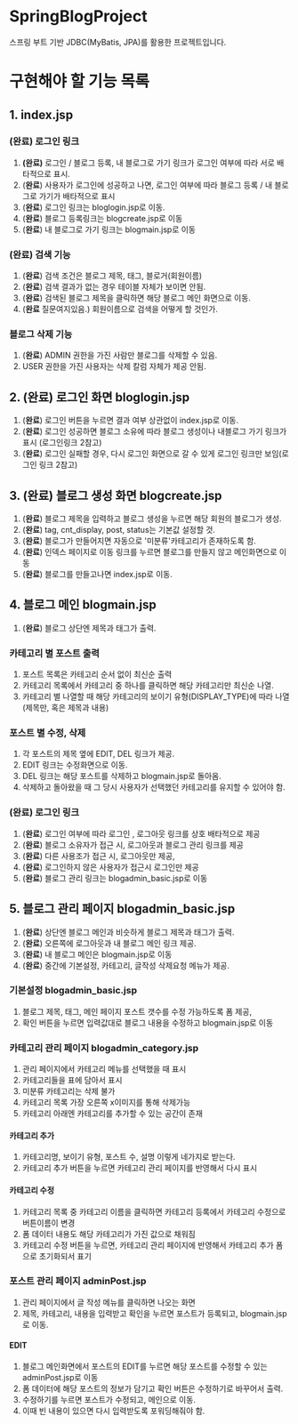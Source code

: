 # SpringBlogProject
스프링 부트 기반 JDBC(MyBatis, JPA)를 활용한 프로젝트입니다.


# 구현해야 할 기능 목록

## 1. index.jsp

### (완료) 로그인 링크
1. **(완료)** 로그인 / 블로그 등록, 내 블로그로 가기 링크가 로그인 여부에 따라 서로 배타적으로 표시.
2. (**완료**) 사용자가 로그인에 성공하고 나면, 로그인 여부에 따라 블로그 등록 / 내 블로그로 가기가 배타적으로 표시
3. (**완료**) 로그인 링크는 bloglogin.jsp로 이동.
4. (**완료**) 블로그 등록링크는 blogcreate.jsp로 이동
5. (**완료**) 내 블로그로 가기 링크는 blogmain.jsp로 이동

### (완료) 검색 기능
1. (**완료**) 검색 조건은 블로그 제목, 태그, 블로거(회원이름)
2. (**완료**) 검색 결과가 없는 경우 테이블 자체가 보이면 안됨.
3. (**완료**) 검색된 블로그 제목을 클릭하면 해당 블로그 메인 화면으로 이동.
4. (**완료** 질문여지있음.) 회원이름으로 검색을 어떻게 할 것인가.

### 블로그 삭제 기능
1. (**완료**) ADMIN 권한을 가진 사람만 블로그를 삭제할 수 있음.
2. USER 권한을 가진 사용자는 삭제 칼럼 자체가 제공 안됨.

## 2. (완료) 로그인 화면 bloglogin.jsp

1. (**완료**) 로그인 버튼을 누르면 결과 여부 상관없이 index.jsp로 이동.
2. (**완료**) 로그인 성공하면 블로그 소유에 따라 블로그 생성이나 내블로그 가기 링크가 표시 (로그인링크 2참고)
3. (**완료**) 로그인 실패할 경우, 다시 로그인 화면으로 갈 수 있게 로그인 링크만 보임(로그인 링크 2참고)

## 3. (완료) 블로그 생성 화면 blogcreate.jsp

1. (**완료**) 블로그 제목을 입력하고 블로그 생성을 누르면 해당 회원의 블로그가 생성.
2. (**완료**) tag, cnt_display, post, status는 기본값 설정할 것.
3. (**완료**) 블로그가 만들어지면 자동으로 '미분류'카테고리가 존재하도록 함.
4. (**완료**) 인덱스 페이지로 이동 링크를 누르면 블로그를 만들지 않고 메인화면으로 이동
5. (**완료**) 블로그를 만들고나면 index.jsp로 이동.

## 4. 블로그 메인 blogmain.jsp

1. (**완료**) 블로그 상단엔 제목과 태그가 출력.

### 카테고리 별 포스트 출력
1. 포스트 목록은 카테고리 순서 없이 최신순 출력
2. 카테고리 목록에서 카테고리 중 하나를 클릭하면 해당 카테고리만 최신순 나열.
3. 카테고리 별 나열할 때 해당 카테고리의 보이기 유형(DISPLAY_TYPE)에 따라 나열(제목만, 혹은 제목과 내용)

### 포스트 별 수정, 삭제
1. 각 포스트의 제목 옆에 EDIT, DEL 링크가 제공.
2. EDIT 링크는 수정화면으로 이동.
3. DEL 링크는 해당 포스트를 삭제하고 blogmain.jsp로 돌아옴.
4. 삭제하고 돌아왔을 때 그 당시 사용자가 선택했던 카테고리를 유지할 수 있어야 함.

### (완료) 로그인 링크
1. (**완료**) 로그인 여부에 따라 로그인 , 로그아웃 링크를 상호 배타적으로 제공
2. (**완료**) 블로그 소유자가 접근 시, 로그아웃과 블로그 관리 링크를 제공
3. (**완료**) 다른 사용조가 접근 시, 로그아웃만 제공,
4. (**완료**) 로그인하지 않은 사용자가 접근시 로그인만 제공
5. (**완료**) 블로그 관리 링크는 blogadmin_basic.jsp로 이동

## 5. 블로그 관리 페이지 blogadmin_basic.jsp

1. (**완료**) 상단엔 블로그 메인과 비슷하게 블로그 제목과 태그가 출력.
2. (**완료**) 오른쪽에 로그아웃과 내 블로그 메인 링크 제공.
3. (**완료**) 내 블로그 메인은 blogmain.jsp로 이동
4. (**완료**) 중간에 기본설정, 카테고리, 글작성 삭제요청 메뉴가 제공.

### 기본설정 blogadmin_basic.jsp
1. 블로그 제목, 태그, 메인 페이지 포스트 갯수를 수정 가능하도록 폼 제공,
3. 확인 버튼을 누르면 입력값대로 블로그 내용을 수정하고 blogmain.jsp로 이동

### 카테고리 관리 페이지 blogadmin_category.jsp
1. 관리 페이지에서 카테고리 메뉴를 선택했을 때 표시
2. 카테고리들을 표에 담아서 표시
3. 미분류 카테고리는 삭제 불가
4. 카테고리 목록 가장 오른쪽 x이미지를 통해 삭제가능
5. 카테고리 아래엔 카테고리를 추가할 수 있는 공간이 존재

#### 카테고리 추가
1. 카테고리명, 보이기 유형, 포스트 수, 설명 이렇게 네가지로 받는다.
2. 카테고리 추가 버튼을 누르면 카테고리 관리 페이지를 반영해서 다시 표시

#### 카테고리 수정
1. 카테고리 목록 중 카테고리 이름을 클릭하면 카테고리 등록에서 카테고리 수정으로 버튼이름이 변경
2. 폼 데이터 내용도 해당 카테고리가 가진 값으로 채워짐
3. 카테고리 수정 버튼을 누르면, 카테고리 관리 페이지에 반영해서 카테고리 추가 폼으로 초기화되서 표기

### 포스트 관리 페이지 adminPost.jsp
1. 관리 페이지에서 글 작성 메뉴를 클릭하면 나오는 화면
2. 제목, 카테고리, 내용을 입력받고 확인을 누르면 포스트가 등록되고, blogmain.jsp로 이동.

#### EDIT
1. 블로그 메인화면에서 포스트의 EDIT를 누르면 해당 포스트를 수정할 수 있는 adminPost.jsp로 이동
2. 폼 데이터에 해당 포스트의 정보가 담기고 확인 버튼은 수정하기로 바꾸어서 출력.
3. 수정하기를 누르면 포스트가 수정되고, 메인으로 이동.
4. 이때 빈 내용이 있으면 다시 입력받도록 포워딩해줘야 함.
